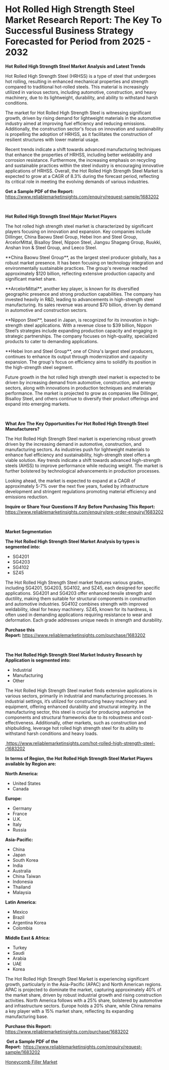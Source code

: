 <p><h1>Hot Rolled High Strength Steel Market Research Report: The Key To Successful Business Strategy Forecasted for Period from 2025 - 2032</h1></p><p><strong>Hot Rolled High Strength Steel Market Analysis and Latest Trends</strong></p>
<p><p>Hot Rolled High Strength Steel (HRHSS) is a type of steel that undergoes hot rolling, resulting in enhanced mechanical properties and strength compared to traditional hot-rolled steels. This material is increasingly utilized in various sectors, including automotive, construction, and heavy machinery, due to its lightweight, durability, and ability to withstand harsh conditions.</p><p>The market for Hot Rolled High Strength Steel is witnessing significant growth, driven by rising demand for lightweight materials in the automotive industry aimed at improving fuel efficiency and reducing emissions. Additionally, the construction sector's focus on innovation and sustainability is propelling the adoption of HRHSS, as it facilitates the construction of resilient structures with lower material usage.</p><p>Recent trends indicate a shift towards advanced manufacturing techniques that enhance the properties of HRHSS, including better weldability and corrosion resistance. Furthermore, the increasing emphasis on recycling and sustainable practices within the steel industry is encouraging innovative applications of HRHSS. Overall, the Hot Rolled High Strength Steel Market is expected to grow at a CAGR of 8.3% during the forecast period, reflecting its critical role in meeting the evolving demands of various industries.</p></p>
<p><strong>Get a Sample PDF of the Report:&nbsp;</strong> <a href="https://www.reliablemarketinsights.com/enquiry/request-sample/1683202?utm_campaign=3214&utm_medium=2&utm_source=Github&utm_content=ia&utm_term=01042025&utm_id=hot-rolled-high-strength-steel">https://www.reliablemarketinsights.com/enquiry/request-sample/1683202</a></p>
<p>&nbsp;</p>
<p><strong>Hot Rolled High Strength Steel Major Market Players</strong></p>
<p><p>The hot rolled high strength steel market is characterized by significant players focusing on innovation and expansion. Key companies include Dillinger, China Baowu Steel Group, Hebei Iron and Steel Group, ArcelorMittal, Bisalloy Steel, Nippon Steel, Jiangsu Shagang Group, Ruukki, Anshan Iron & Steel Group, and Leeco Steel.</p><p>**China Baowu Steel Group**, as the largest steel producer globally, has a robust market presence. It has been focusing on technology integration and environmentally sustainable practices. The group's revenue reached approximately $120 billion, reflecting extensive production capacity and significant market share.</p><p>**ArcelorMittal**, another key player, is known for its diversified geographic presence and strong production capabilities. The company has invested heavily in R&D, leading to advancements in high-strength steel manufacturing. Its sales revenue was around $70 billion, driven by demand in automotive and construction sectors.</p><p>**Nippon Steel**, based in Japan, is recognized for its innovation in high-strength steel applications. With a revenue close to $39 billion, Nippon Steel’s strategies include expanding production capacity and engaging in strategic partnerships. The company focuses on high-quality, specialized products to cater to demanding applications.</p><p>**Hebei Iron and Steel Group**, one of China's largest steel producers, continues to enhance its output through modernization and capacity expansion. The group's focus on efficiency aims to solidify its position in the high-strength steel segment.</p><p>Future growth in the hot rolled high strength steel market is expected to be driven by increasing demand from automotive, construction, and energy sectors, along with innovations in production techniques and materials performance. The market is projected to grow as companies like Dillinger, Bisalloy Steel, and others continue to diversify their product offerings and expand into emerging markets.</p></p>
<p>&nbsp;</p>
<p><strong>What Are The Key Opportunities For Hot Rolled High Strength Steel Manufacturers?</strong></p>
<p><p>The Hot Rolled High Strength Steel market is experiencing robust growth driven by the increasing demand in automotive, construction, and manufacturing sectors. As industries push for lightweight materials to enhance fuel efficiency and sustainability, high-strength steel offers a viable solution. Key trends indicate a shift towards advanced high-strength steels (AHSS) to improve performance while reducing weight. The market is further bolstered by technological advancements in production processes. </p><p>Looking ahead, the market is expected to expand at a CAGR of approximately 5-7% over the next five years, fueled by infrastructure development and stringent regulations promoting material efficiency and emissions reduction.</p></p>
<p><strong>Inquire or Share Your Questions If Any Before Purchasing This Report:</strong> <a href="https://www.reliablemarketinsights.com/enquiry/pre-order-enquiry/1683202?utm_campaign=3214&utm_medium=2&utm_source=Github&utm_content=ia&utm_term=01042025&utm_id=hot-rolled-high-strength-steel">https://www.reliablemarketinsights.com/enquiry/pre-order-enquiry/1683202</a></p>
<p>&nbsp;</p>
<p><strong>Market Segmentation</strong></p>
<p><strong>The Hot Rolled High Strength Steel Market Analysis by types is segmented into:</strong></p>
<p><ul><li>SG4201</li><li>SG4203</li><li>SG4102</li><li>SZ45</li></ul></p>
<p><p>The Hot Rolled High Strength Steel market features various grades, including SG4201, SG4203, SG4102, and SZ45, each designed for specific applications. SG4201 and SG4203 offer enhanced tensile strength and ductility, making them suitable for structural components in construction and automotive industries. SG4102 combines strength with improved weldability, ideal for heavy machinery. SZ45, known for its hardness, is often used in demanding applications requiring resistance to wear and deformation. Each grade addresses unique needs in strength and durability.</p></p>
<p><strong>Purchase this Report:&nbsp;</strong><a href="https://www.reliablemarketinsights.com/purchase/1683202?utm_campaign=3214&utm_medium=2&utm_source=Github&utm_content=ia&utm_term=01042025&utm_id=hot-rolled-high-strength-steel">https://www.reliablemarketinsights.com/purchase/1683202</a></p>
<p>&nbsp;</p>
<p><strong>The Hot Rolled High Strength Steel Market Industry Research by Application is segmented into:</strong></p>
<p><ul><li>Industrial</li><li>Manufacturing</li><li>Other</li></ul></p>
<p><p>The Hot Rolled High Strength Steel market finds extensive applications in various sectors, primarily in industrial and manufacturing processes. In industrial settings, it’s utilized for constructing heavy machinery and equipment, offering enhanced durability and structural integrity. In the manufacturing sector, this steel is crucial for producing automotive components and structural frameworks due to its robustness and cost-effectiveness. Additionally, other markets, such as construction and shipbuilding, leverage hot rolled high strength steel for its ability to withstand harsh conditions and heavy loads.</p></p>
<p><a href="https://www.reliablemarketinsights.com/hot-rolled-high-strength-steel-r1683202?utm_campaign=3214&utm_medium=2&utm_source=Github&utm_content=ia&utm_term=01042025&utm_id=hot-rolled-high-strength-steel">&nbsp;https://www.reliablemarketinsights.com/hot-rolled-high-strength-steel-r1683202</a></p>
<p><strong>In terms of Region, the Hot Rolled High Strength Steel Market Players available by Region are:</strong></p>
<p>
    <p> <strong> North America: </strong>
        <ul>
            <li>United States</li>
            <li>Canada</li>
        </ul>
        </p> 
    <p> <strong> Europe: </strong>
        <ul>
            <li>Germany</li>
            <li>France</li>
            <li>U.K.</li>
            <li>Italy</li>
            <li>Russia</li>
        </ul>
        </p> 
    <p> <strong> Asia-Pacific: </strong>
        <ul>
            <li>China</li>
            <li>Japan</li>
            <li>South Korea</li>
            <li>India</li>
            <li>Australia</li>
            <li>China Taiwan</li>
            <li>Indonesia</li>
            <li>Thailand</li>
            <li>Malaysia</li>
        </ul>
        </p> 
    <p> <strong> Latin America: </strong>
        <ul>
            <li>Mexico</li>
            <li>Brazil</li>
            <li>Argentina Korea</li>
            <li>Colombia</li>
        </ul>
        </p> 
    <p> <strong> Middle East & Africa: </strong>
        <ul>
            <li>Turkey</li>
            <li>Saudi</li>
            <li>Arabia</li>
            <li>UAE</li>
            <li>Korea</li>
        </ul>
    </p>
    </p>
<p><p>The Hot Rolled High Strength Steel Market is experiencing significant growth, particularly in the Asia-Pacific (APAC) and North American regions. APAC is projected to dominate the market, capturing approximately 40% of the market share, driven by robust industrial growth and rising construction activities. North America follows with a 25% share, bolstered by automotive and infrastructure sectors. Europe holds a 20% share, while China remains a key player with a 15% market share, reflecting its expanding manufacturing base.</p></p>
<p><strong>Purchase this Report: </strong><a href="https://www.reliablemarketinsights.com/purchase/1683202?utm_campaign=3214&utm_medium=2&utm_source=Github&utm_content=ia&utm_term=01042025&utm_id=hot-rolled-high-strength-steel">https://www.reliablemarketinsights.com/purchase/1683202</a></p>
<p>&nbsp;<strong>Get a Sample PDF of the Report:&nbsp;&nbsp;</strong><a href="https://www.reliablemarketinsights.com/enquiry/request-sample/1683202?utm_campaign=3214&utm_medium=2&utm_source=Github&utm_content=ia&utm_term=01042025&utm_id=hot-rolled-high-strength-steel">https://www.reliablemarketinsights.com/enquiry/request-sample/1683202</a></p>
<p><strong></strong></p>
<p><p><a href="https://github.com/supicweg/Market-Research-Report-List-1/blob/main/honeycomb-filler-market.md?utm_campaign=3214&utm_medium=2&utm_source=Github&utm_content=ia&utm_term=01042025&utm_id=hot-rolled-high-strength-steel">Honeycomb Filler Market</a></p></p>